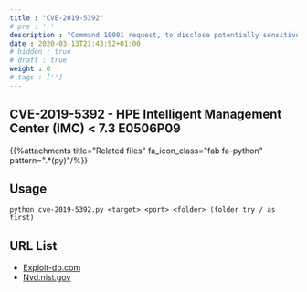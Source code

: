 ```yaml
---
title : "CVE-2019-5392"
# pre : ' '
description : "Command 10001 request, to disclose potentially sensitive information."
date : 2020-03-13T21:43:52+01:00
# hidden : true
# draft : true
weight : 0
# tags : ['']
---
```


## CVE-2019-5392 - HPE Intelligent Management Center (IMC) < 7.3 E0506P09

{{%attachments title="Related files" fa_icon_class="fab fa-python" pattern=".*(py)"/%}}

## Usage

```plain
python cve-2019-5392.py <target> <port> <folder> (folder try / as first)
```

## URL List

* [Exploit-db.com](https://www.exploit-db.com/exploits/47408)
* [Nvd.nist.gov](https://nvd.nist.gov/vuln/detail/CVE-2019-5392)
